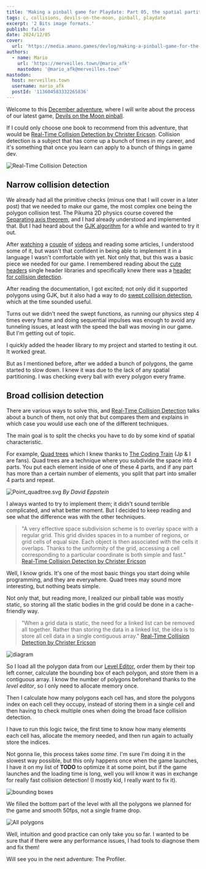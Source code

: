 ```yaml
---
title: 'Making a pinball game for Playdate: Part 05, the spatial partition'
tags: c, collisions, devils-on-the-moon, pinball, playdate
excerpt: '2 Bits image formats.'
publish: false
date: 2024/12/05
cover:
  url: 'https://media.amano.games/devlog/making-a-pinball-game-for-the-playdate-part-05-the-spatial-partition/02.gif'
authors:
  - name: Mario
    url: 'https://merveilles.town/@mario_afk'
    mastodon: '@mario_afk@merveilles.town'
mastodon:
  host: merveilles.town
  username: mario_afk
  postId: '113604583332265836'
---
```


Welcome to this [December adventure](https://eli.li/december-adventure), where I will write about the process of our latest game, [Devils on the Moon pinball](https://play.date/games/devils-on-the-moon-pinball/).

If I could only choose one book to recommend from this adventure, that would be [Real-Time Collision Detection by Christer Ericson](https://realtimecollisiondetection.net/books/rtcd/). Collision detection is a subject that has come up a bunch of times in my career, and it's something that once you learn can apply to a bunch of things in game dev.

![Real-Time Collision Detection](https://media.amano.games/devlog/making-a-pinball-game-for-the-playdate-part-05-the-spatial-partition/cover.png)

## Narrow collision detection

We already had all the primitive checks (minus one that I will cover in a later post) that we needed to make our game, the most complex one being the polygon collision test. The Pikuma 2D physics course covered the [Separating axis theorem](https://en.wikipedia.org/wiki/Hyperplane_separation_theorem), and I had already understood and implemented that. But I had heard about the [GJK algorithm](https://en.wikipedia.org/wiki/Gilbert%E2%80%93Johnson%E2%80%93Keerthi_distance_algorithm) for a while and wanted to try it out.

After [watching](https://www.youtube.com/watch?v=Qupqu1xe7Io) a [couple](https://www.youtube.com/watch?v=ajv46BSqcK4) of [videos](https://www.youtube.com/watch?v=MDusDn8oTSE) and reading some articles, I understood some of it, but wasn't that confident in being able to implement it in a language I wasn't comfortable with yet. Not only that, but this was a basic piece we needed for our game. I remembered reading about the [cute headers](https://github.com/RandyGaul/cute_headers) single header libraries and specifically knew there was a [header for collision detection](https://github.com/RandyGaul/cute_headers/blob/master/cute_c2.h).

After reading the documentation, I got excited; not only did it supported polygons using GJK, but it also had a way to do [swept collision detection](https://blog.hamaluik.ca/posts/swept-aabb-collision-using-minkowski-difference/), which at the time sounded useful.

Turns out we didn't need the swept functions, as running our physics step 4 times every frame and doing sequential impulses was enough to avoid any tunneling issues, at least with the speed the ball was moving in our game. But I'm getting out of topic.

I quickly added the header library to my project and started to testing it out. It worked great.

But as I mentioned before, after we added a bunch of polygons, the game started to slow down. I knew it was due to the lack of any spatial partitioning. I was checking every ball with every polygon every frame.

## Broad collision detection

There are various ways to solve this, and [Real-Time Collision Detection](https://realtimecollisiondetection.net/books/rtcd/) talks about a bunch of them, not only that but compares them and explains in which case you would use each one of the different techniques.

The main goal is to split the checks you have to do by some kind of spatial characteristic.

For example, [Quad trees](https://en.wikipedia.org/wiki/Quadtree) which I knew thanks to [The Coding Train](https://youtu.be/OJxEcs0w_kE?si=X3F3cgFOXt6HC0yh) (Jp & I are fans). Quad trees are a technique where you subdivide the space into 4 parts. You put each element inside of one of these 4 parts, and if any part has more than a certain number of elements, you split that part into smaller 4 parts and repeat.

![Point_quadtree.svg](https://media.amano.games/devlog/making-a-pinball-game-for-the-playdate-part-05-the-spatial-partition/Point_quadtree.svg)
_By David Eppstein_

I always wanted to try to implement them; it didn't sound terrible complicated, and what better moment. But I decided to keep reading and see what the difference was with the other techniques.

> "A very effective space subdivision scheme is to overlay space with a regular grid. This grid divides spaces in to a number of regions, or grid cells of equal size. Each object is then associated with the cells it overlaps.
> Thanks to the uniformity of the grid, accessing a cell corresponding to a particular coordinate is both simple and fast."
> [Real-Time Collision Detection by Christer Ericson](https://realtimecollisiondetection.net/books/rtcd/)

Well, I know grids. It's one of the most basic things you start doing while programming, and they are everywhere. Quad trees may sound more interesting, but nothing beats simple.

Not only that, but reading more, I realized our pinball table was mostly static, so storing all the static bodies in the grid could be done in a cache-friendly way.

> "When a grid data is static, the need for a linked list can be removed all together. Rather than storing the data in a linked list, the idea is to store all cell data in a single contiguous array."
> [Real-Time Collision Detection by Christer Ericson](https://realtimecollisiondetection.net/books/rtcd/)

![diagram](https://media.amano.games/devlog/making-a-pinball-game-for-the-playdate-part-05-the-spatial-partition/diagram.png)

So I load all the polygon data from our [Level Editor](https://amano.games/devlog/making-a-pinball-game-for-the-playdate-part-03-the-first-level-editor), order them by their top left corner, calculate the bounding box of each polygon, and store them in a contiguous array. I know the number of polygons beforehand thanks to the _level editor_, so I only need to allocate memory once.

Then I calculate how many polygons each cell has, and store the polygons index on each cell they occupy, instead of storing them in a single cell and then having to check multiple ones when doing the broad face collision detection.

I have to run this logic twice, the first time to know how many elements each cell has, allocate the memory needed, and then run again to actually store the indices.

Not gonna lie, this process takes _some time_. I'm sure I'm doing it in the slowest way possible, but this only happens once when the game launches, I have it on my list of **TODO** to optimize it at some point, but if the game launches and the loading time is long, well you will know it was in exchange for really fast collision detection! (I mostly kid, I really want to fix it).

![bounding boxes](https://media.amano.games/devlog/making-a-pinball-game-for-the-playdate-part-05-the-spatial-partition/01.gif)

We filled the bottom part of the level with all the polygons we planned for the game and smooth 50fps, not a single frame drop.

![All polygons](https://media.amano.games/devlog/making-a-pinball-game-for-the-playdate-part-05-the-spatial-partition/02.gif)

Well, intuition and good practice can only take you so far. I wanted to be sure that if there were any performance issues, I had tools to diagnose them and fix them!

Will see you in the next adventure: The Profiler.
